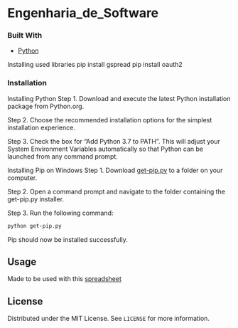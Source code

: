 # Engenharia_de_Software

### Built With

* [Python](https://python.org)

Installing used libraries
pip install gspread
pip install oauth2

### Installation

Installing Python
Step 1.
Download and execute the latest Python installation package from Python.org.

Step 2.
Choose the recommended installation options for the simplest installation experience.

Step 3.
Check the box for “Add Python 3.7 to PATH”. This will adjust your System Environment Variables automatically so that Python can be launched from any command prompt.

Installing Pip on Windows
Step 1.
Download [get-pip.py](https://bootstrap.pypa.io/get-pip.py) to a folder on your computer.

Step 2.
Open a command prompt and navigate to the folder containing the get-pip.py installer.

Step 3.
Run the following command:
```sh
python get-pip.py
```
Pip should now be installed successfully.

## Usage

Made to be used with this [spreadsheet](https://docs.google.com/spreadsheets/d/183VzN7dnwCIo8lFxcfE__auRLibBGg91WyhpiiGO9jE/edit?usp=sharing)

## License

Distributed under the MIT License. See `LICENSE` for more information.
